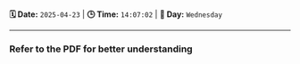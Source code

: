 **🗓️ Date:** `2025-04-23` | **🕒 Time:** `14:07:02` | **📅 Day:** `Wednesday`

---


### Refer to the PDF for better understanding

